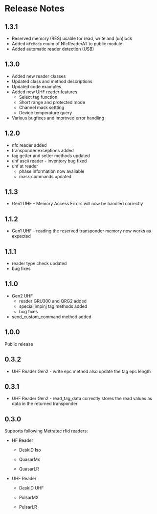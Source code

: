 # Release Notes

## 1.3.1

* Reserved memory (RES) usable for read, write and (un)lock
* Added `NfcMode` enum of NfcReaderAT to public module
* Added automatic reader detection (USB)

## 1.3.0

* Added new reader classes
* Updated class and method descriptions
* Updated code examples
* Added new UHF reader features
  * Select tag function
  * Short range and protected mode
  * Channel mask settting
  * Device temperature query
* Various bugfixes and improved error handling

## 1.2.0

* nfc reader added
* transponder exceptions added
* tag getter and setter methods updated
* uhf ascii reader - inventory bug fixed
* uhf at reader
  * phase information now available
  * mask commands updated

## 1.1.3

* Gen1 UHF - Memory Access Errors will now be handled correctly

## 1.1.2

* Gen1 UHF - reading the reserved transponder memory now works as expected

## 1.1.1

* reader type check updated
* bug fixes

## 1.1.0

* Gen2 UHF
  * reader GRU300 and QRG2 added
  * special impinj tag methods added
  * bug fixes
* send_custom_command method added

## 1.0.0

Public release

## 0.3.2

* UHF Reader Gen2 - write epc method also update the tag epc length

## 0.3.1

* UHF Reader Gen2 - read_tag_data correctly stores the read values as data in the returned transponder

## 0.3.0

Supports following Metratec rfid readers:

* HF Reader

  * DeskID Iso

  * QuasarMx

  * QuasarLR

* UHF Reader

  * DeskID UHF

  * PulsarMX

  * PulsarLR

